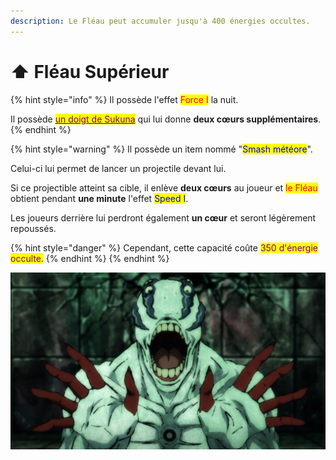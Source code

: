 ```yaml
---
description: Le Fléau peut accumuler jusqu'à 400 énergies occultes.
---
```


# ⬆ Fléau Supérieur



{% hint style="info" %}
Il possède l'effet <mark style="color:red;">Force I</mark> la nuit.

Il possède [<mark style="color:purple;">un doigt de Sukuna</mark>](broken-reference) qui lui donne **deux cœurs supplémentaires**.
{% endhint %}

{% hint style="warning" %}
Il possède un item nommé "<mark style="color:blue;">Smash météore</mark>".

Celui-ci lui permet de lancer un projectile devant lui.

Si ce projectible atteint sa cible, il enlève **deux cœurs** au joueur et <mark style="color:red;">le Fléau</mark> obtient pendant **une minute** l'effet <mark style="color:blue;">Speed I</mark>. &#x20;

Les joueurs derrière lui perdront également **un cœur** et seront légèrement repoussés.

{% hint style="danger" %}
Cependant, cette capacité coûte <mark style="color:purple;">350 d'énergie occulte.</mark>
{% endhint %}
{% endhint %}

![](../../../.gitbook/assets/maldicion-especial.jpg)

